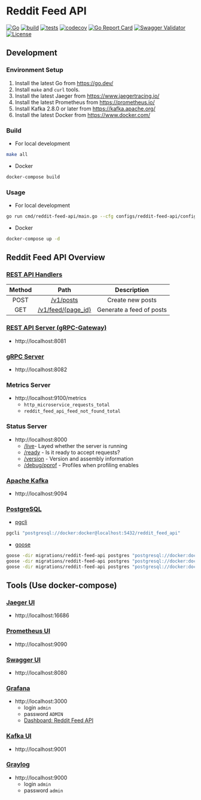 # Reddit Feed API

[![Go](https://img.shields.io/badge/Go-1.18-blue.svg)](https://golang.org)
[![build](https://github.com/arttet/reddit-feed-api/actions/workflows/build.yml/badge.svg?branch=main)](https://github.com/arttet/reddit-feed-api/actions/workflows/build.yml)
[![tests](https://github.com/arttet/reddit-feed-api/actions/workflows/tests.yml/badge.svg?branch=main)](https://github.com/arttet/reddit-feed-api/actions/workflows/tests.yml)
[![codecov](https://codecov.io/gh/arttet/reddit-feed-api/branch/main/graph/badge.svg?token=S5a5aZsotj)](https://codecov.io/gh/arttet/reddit-feed-api)
[![Go Report Card](https://goreportcard.com/badge/github.com/arttet/reddit-feed-api)](https://goreportcard.com/report/github.com/arttet/reddit-feed-api)
[![Swagger Validator](https://img.shields.io/swagger/valid/3.0?specUrl=https%3A%2F%2Fraw.githubusercontent.com%2Farttet%2Freddit-feed-api%2Fmain%2Fapi%2Fopenapi-spec%2Fapi.swagger.json)](https://petstore.swagger.io/?url=https://raw.githubusercontent.com/arttet/reddit-feed-api/main/api/openapi-spec/api.swagger.json)
[![License](https://img.shields.io/badge/license-MIT-blue.svg)](https://github.com/arttet/reddit-feed-api/blob/main/LICENSE)


## Development

### Environment Setup

1. Install the latest Go from https://go.dev/
1. Install `make` and `curl` tools.
1. Install the latest Jaeger from https://www.jaegertracing.io/
1. Install the latest Prometheus from https://prometheus.io/
1. Install Kafka 2.8.0 or later from https://kafka.apache.org/
1. Install the latest Docker from https://www.docker.com/

### Build

* For local development
```sh
make all
```

* Docker
```sh
docker-compose build
```

### Usage

* For local development
```sh
go run cmd/reddit-feed-api/main.go --cfg configs/reddit-feed-api/config-dev.yml
```

* Docker
```sh
docker-compose up -d
```


## Reddit Feed API Overview

### [REST API Handlers](https://petstore.swagger.io/?url=https://raw.githubusercontent.com/arttet/reddit-feed-api/main/api/openapi-spec/api.swagger.json)

| Method | Path                                                  | Description              |
| :----: | :---------------------------------------------------: | :----------------------: |
| POST   | [/v1/posts](http://localhost:8081/v1/posts)           | Create new posts         |
| GET    | [/v1/feed/{page_id}](http://localhost:8081/v1/feed/1) | Generate a feed of posts |

### [REST API Server (gRPC-Gateway)](https://github.com/grpc-ecosystem/grpc-gateway)

* http://localhost:8081

### [gRPC Server](https://github.com/grpc/grpc-go)

* http://localhost:8082

### Metrics Server

* http://localhost:9100/metrics
    * `http_microservice_requests_total`
    * `reddit_feed_api_feed_not_found_total`

### Status Server

* http://localhost:8000
    * [/live](http://localhost:8000/live)- Layed whether the server is running
    * [/ready](http://localhost:8000/ready) - Is it ready to accept requests?
    * [/version](http://localhost:8000/version) - Version and assembly information
    * [/debug/pprof](http://localhost:8000/debug/pprof) - Profiles when profiling enables

### [Apache Kafka](https://kafka.apache.org/)

* http://localhost:9094

### [PostgreSQL](https://www.postgresql.org/docs/)

* [pgcli](https://github.com/dbcli/pgcli)

```sh
pgcli "postgresql://docker:docker@localhost:5432/reddit_feed_api"
```

* [goose](https://github.com/pressly/goose)

```sh
goose -dir migrations/reddit-feed-api postgres "postgresql://docker:docker@localhost:5432/reddit_feed_api" status
goose -dir migrations/reddit-feed-api postgres "postgresql://docker:docker@localhost:5432/reddit_feed_api" up
goose -dir migrations/reddit-feed-api postgres "postgresql://docker:docker@localhost:5432/reddit_feed_api" status
```


## Tools (Use docker-compose)

### [Jaeger UI](https://www.jaegertracing.io/)

* http://localhost:16686

### [Prometheus UI](https://prometheus.io/)

* http://localhost:9090


### [Swagger UI](https://petstore.swagger.io/?url=https://raw.githubusercontent.com/arttet/reddit-feed-api/main/api/openapi-spec/api.swagger.json)

* http://localhost:8080

### [Grafana](https://grafana.com/oss/grafana/)

* http://localhost:3000
    * login `admin`
    * password `ADMIN`
    * [Dashboard: Reddit Feed API](http://localhost:3000/d/QXuFMwN7z/reddit-feed-api?orgId=1&refresh=5s)

### [Kafka UI](https://github.com/provectus/kafka-ui)

* http://localhost:9001

### [Graylog](https://www.graylog.org/)

* http://localhost:9000
    * login `admin`
    * password `admin`
